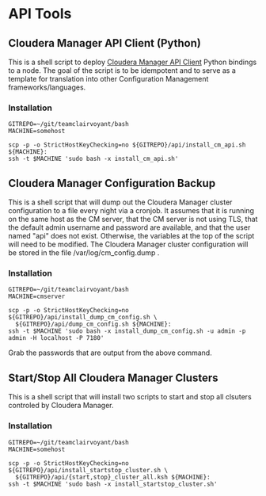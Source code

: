 # API Tools

## Cloudera Manager API Client (Python)

This is a shell script to deploy [Cloudera Manager API Client](https://cloudera.github.io/cm_api/) Python bindings to a node.  The goal of the script is to be idempotent and to serve as a template for translation into other Configuration Management frameworks/languages.

### Installation

```
GITREPO=~/git/teamclairvoyant/bash
MACHINE=somehost

scp -p -o StrictHostKeyChecking=no ${GITREPO}/api/install_cm_api.sh ${MACHINE}:
ssh -t $MACHINE 'sudo bash -x install_cm_api.sh'
```

## Cloudera Manager Configuration Backup

This is a shell script that will dump out the Cloudera Manager cluster configuration to a file every night via a cronjob.  It assumes that it is running on the same host as the CM server, that the CM server is not using TLS, that the default admin username and password are available, and that the user named "api" does not exist.  Otherwise, the variables at the top of the script will need to be modified.  The Cloudera Manager cluster configuration will be stored in the file /var/log/cm_config.dump .

### Installation

```
GITREPO=~/git/teamclairvoyant/bash
MACHINE=cmserver

scp -p -o StrictHostKeyChecking=no ${GITREPO}/api/install_dump_cm_config.sh \
  ${GITREPO}/api/dump_cm_config.sh ${MACHINE}:
ssh -t $MACHINE 'sudo bash -x install_dump_cm_config.sh -u admin -p admin -H localhost -P 7180'
```

Grab the passwords that are output from the above command.

## Start/Stop All Cloudera Manager Clusters

This is a shell script that will install two scripts to start and stop all clsuters controled by Cloudera Manager.

### Installation

```
GITREPO=~/git/teamclairvoyant/bash
MACHINE=somehost

scp -p -o StrictHostKeyChecking=no ${GITREPO}/api/install_startstop_cluster.sh \
  ${GITREPO}/api/{start,stop}_cluster_all.ksh ${MACHINE}:
ssh -t $MACHINE 'sudo bash -x install_startstop_cluster.sh'
```
